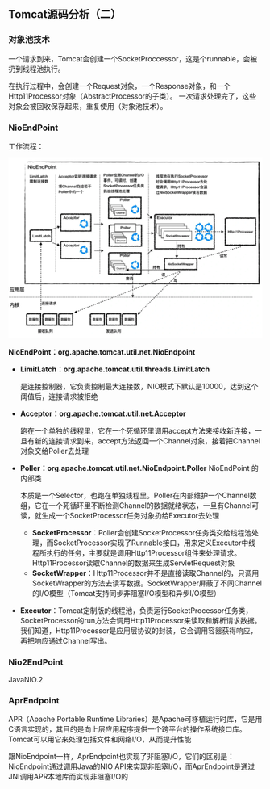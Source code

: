 ## Tomcat源码分析（二）



### 对象池技术

一个请求到来，Tomcat会创建一个SocketProccessor，这是个runnable，会被扔到线程池执行。

在执行过程中，会创建一个Request对象，一个Response对象，和一个Http11Processor对象（AbstractProcessor的子类）。
一次请求处理完了，这些对象会被回收保存起来，重复使用（对象池技术）。



### NioEndPoint

工作流程：

<img src="assets/image-20210916215957160.png" alt="image-20210916215957160" style="zoom:50%;" />

**NioEndPoint：org.apache.tomcat.util.net.NioEndpoint**

- **LimitLatch：org.apache.tomcat.util.threads.LimitLatch**

  是连接控制器，它负责控制最大连接数，NIO模式下默认是10000，达到这个阈值后，连接请求被拒绝

- **Acceptor：org.apache.tomcat.util.net.Acceptor**

  跑在一个单独的线程里，它在一个死循环里调用accept方法来接收新连接，一旦有新的连接请求到来，accept方法返回一个Channel对象，接着把Channel对象交给Poller去处理

- **Poller：org.apache.tomcat.util.net.NioEndpoint.Poller**  NioEndPoint 的内部类

  本质是一个Selector，也跑在单独线程里。Poller在内部维护一个Channel数组，它在一个死循环里不断检测Channel的数据就绪状态，一旦有Channel可读，就生成一个SocketProcessor任务对象扔给Executor去处理

  - **SocketProcessor**：Poller会创建SocketProcessor任务类交给线程池处理，而SocketProcessor实现了Runnable接口，用来定义Executor中线程所执行的任务，主要就是调用Http11Processor组件来处理请求。Http11Processor读取Channel的数据来生成ServletRequest对象
  - **SocketWrapper**：Http11Processor并不是直接读取Channel的，只调用SocketWrapper的方法去读写数据。SocketWrapper屏蔽了不同Channel的I/O模型（Tomcat支持同步非阻塞I/O模型和异步I/O模型）

- **Executor**：Tomcat定制版的线程池，负责运行SocketProcessor任务类，SocketProcessor的run方法会调用Http11Processor来读取和解析请求数据。我们知道，Http11Processor是应用层协议的封装，它会调用容器获得响应，再把响应通过Channel写出。



### Nio2EndPoint

JavaNIO.2





### AprEndpoint

APR（Apache Portable Runtime Libraries）是Apache可移植运行时库，它是用C语言实现的，其目的是向上层应用程序提供一个跨平台的操作系统接口库。Tomcat可以用它来处理包括文件和网络I/O，从而提升性能

跟NioEndpoint一样，AprEndpoint也实现了非阻塞I/O，它们的区别是：NioEndpoint通过调用Java的NIO API来实现非阻塞I/O，而AprEndpoint是通过JNI调用APR本地库而实现非阻塞I/O的
